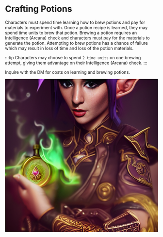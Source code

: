 # Crafting Potions

Characters must spend time learning how to brew potions and pay for materials to experiment with.
Once a potion recipe is learned, they may spend time units to brew that potion.
Brewing a potion requires an Intelligence (Arcana) check and characters must pay for the materials to generate the potion.
Attempting to brew potions has a chance of failure which may result in loss of time and loss of the potion materials.

:::tip
Characters may choose to spend `2 time units` on one brewing attempt, giving them advantage on their Intelligence (Arcana) check.
:::

Inquire with the DM for costs on learning and brewing potions.

![potion](/img/rules/potion_brewing.png)
